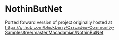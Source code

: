 NothinButNet
============

Ported forward version of project originally hosted at https://github.com/blackberry/Cascades-Community-Samples/tree/master/Macadamian/NothinButNet
